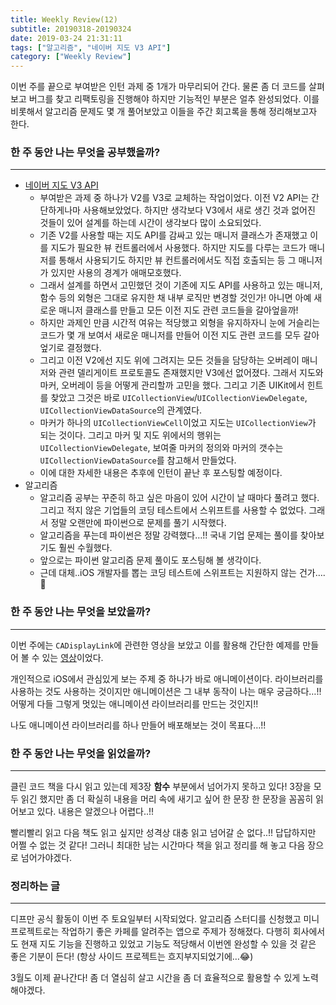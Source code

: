 ```yaml
---
title: Weekly Review(12)
subtitle: 20190318-20190324
date: 2019-03-24 21:31:11
tags: ["알고리즘", "네이버 지도 V3 API"]
category: ["Weekly Review"]
---
```


이번 주를 끝으로 부여받은 인턴 과제 중 1개가 마무리되어 간다. 물론 좀 더 코드를 살펴보고 버그를 찾고 리팩토링을 진행해야 하지만 기능적인 부분은 얼추 완성되었다. 이를 비롯해서 알고리즘 문제도 몇 개 풀어보았고 이들을 주간 회고록을 통해 정리해보고자 한다.

### 한 주 동안 나는 무엇을 공부했을까?

---

- [네이버 지도 V3 API](https://navermaps.github.io/ios-map-sdk/guide/0.html)
  - 부여받은 과제 중 하나가 V2를 V3로 교체하는 작업이었다. 이전 V2 API는 간단하게나마 사용해보았었다. 하지만 생각보다 V3에서 새로 생긴 것과 없어진 것들이 있어 설계를 하는데 시간이 생각보다 많이 소요되었다.
  - 기존 V2를 사용할 때는 지도 API를 감싸고 있는 매니저 클래스가 존재했고 이를 지도가 필요한 뷰 컨트롤러에서 사용했다. 하지만 지도를 다루는 코드가 매니저를 통해서 사용되기도 하지만 뷰 컨트롤러에서도 직접 호출되는 등 그 매니저가 있지만 사용의 경계가 애매모호했다. 
  - 그래서 설계를 하면서 고민했던 것이 기존에 지도 API를 사용하고 있는 매니저, 함수 등의 외형은 그대로 유지한 채 내부 로직만 변경할 것인가! 아니면 아예 새로운 매니저 클래스를 만들고 모든 이전 지도 관련 코드들을 갈아엎을까!
  - 하지만 과제인 만큼 시간적 여유는 적당했고 외형을 유지하자니 눈에 거슬리는 코드가 몇 개 보여서 새로운 매니저를 만들어 이전 지도 관련 코드를 모두 갈아엎기로 결정했다. 
  - 그리고 이전 V2에선 지도 위에 그려지는 모든 것들을 담당하는 오버레이 매니저와 관련 델리게이트 프로토콜도 존재했지만 V3에선 없어졌다. 그래서 지도와 마커, 오버레이 등을 어떻게 관리할까 고민을 했다. 그리고 기존 UIKit에서 힌트를 찾았고 그것은 바로 `UICollectionView`/`UICollectionViewDelegate`, `UICollectionViewDataSource`의 관계였다. 
  - 마커가 하나의 `UICollectionViewCell`이었고 지도는 `UICollectionView`가 되는 것이다. 그리고 마커 및 지도 위에서의 행위는 `UICollectionViewDelegate`, 보여줄 마커의 정의와 마커의 갯수는 `UICollectionViewDataSource`를 참고해서 만들었다. 
  - 이에 대한 자세한 내용은 추후에 인턴이 끝난 후 포스팅할 예정이다. 
- 알고리즘
  - 알고리즘 공부는 꾸준히 하고 싶은 마음이 있어 시간이 날 때마다 풀려고 했다. 그리고 적지 않은 기업들의 코딩 테스트에서 스위프트를 사용할 수 없었다. 그래서 정말 오랜만에 파이썬으로 문제를 풀기 시작했다. 
  - 알고리즘을 푸는데 파이썬은 정말 강력했다…!! 국내 기업 문제는 풀이를 찾아보기도 훨씬 수월했다. 
  - 앞으로는 파이썬 알고리즘 문제 풀이도 포스팅해 볼 생각이다. 
  - 근데 대체..iOS 개발자를 뽑는 코딩 테스트에 스위프트는 지원하지 않는 건가….🧐



### 한 주 동안 나는 무엇을 보았을까?

---

이번 주에는 `CADisplayLink`에 관련한 영상을 보았고 이를 활용해 간단한 예제를 만들어 볼 수 있는 [영상](https://youtu.be/b3kZH1vfG2U)이었다. 

개인적으로 iOS에서 관심있게 보는 주제 중 하나가 바로 애니메이션이다. 라이브러리를 사용하는 것도 사용하는 것이지만 애니메이션은 그 내부 동작이 나는 매우 궁금하다…!! 어떻게 다들 그렇게 멋있는 애니메이션 라이브러리를 만드는 것인지!! 

나도 애니메이션 라이브러리를 하나 만들어 배포해보는 것이 목표다…!! 



### 한 주 동안 나는 무엇을 읽었을까?

---

클린 코드 책을 다시 읽고 있는데 제3장 **함수** 부분에서 넘어가지 못하고 있다! 3장을 모두 읽긴 했지만 좀 더 확실히 내용을 머리 속에 새기고 싶어 한 문장 한 문장을 꼼꼼히 읽어보고 있다. 내용은 알겠으나 어렵다..!! 

빨리빨리 읽고 다음 책도 읽고 싶지만 성격상 대충 읽고 넘어갈 순 없다..!! 답답하지만 어쩔 수 없는 것 같다! 그러니 최대한 남는 시간마다 책을 읽고 정리를 해 놓고 다음 장으로 넘어가야겠다.



### 정리하는 글

---

디프만 공식 활동이 이번 주 토요일부터 시작되었다. 알고리즘 스터디를 신청했고 미니 프로젝트로는 작업하기 좋은 카페를 알려주는 앱으로 주제가 정해졌다. 다행히 회사에서도 현재 지도 기능을 진행하고 있었고 기능도 적당해서 이번엔 완성할 수 있을 것 같은 좋은 기분이 든다! (항상 사이드 프로젝트는 흐지부지되었기에…😂)

3월도 이제 끝나간다! 좀 더 열심히 살고 시간을 좀 더 효율적으로 활용할 수 있게 노력해야겠다. 